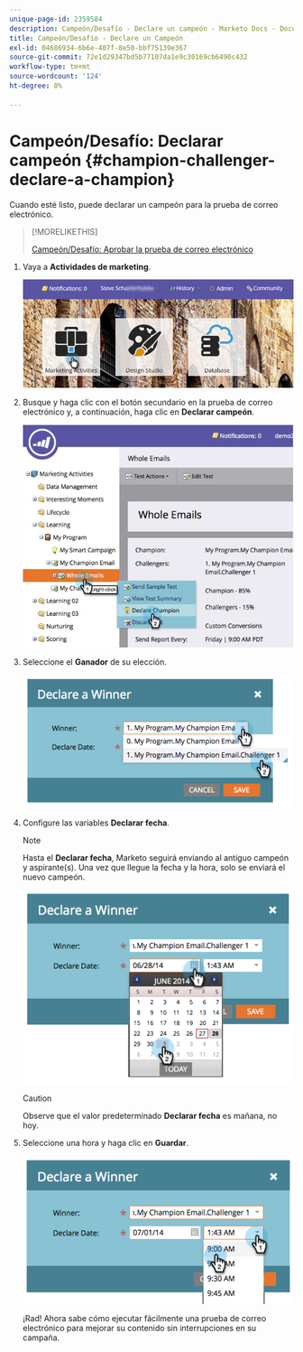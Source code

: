 ```yaml
---
unique-page-id: 2359584
description: Campeón/Desafío - Declare un campeón - Marketo Docs - Documentación del producto
title: Campeón/Desafío - Declare un Campeón
exl-id: 04686934-6b6e-407f-8e50-bbf75139e367
source-git-commit: 72e1d29347bd5b77107da1e9c30169cb6490c432
workflow-type: tm+mt
source-wordcount: '124'
ht-degree: 0%

---
```


# Campeón/Desafío: Declarar campeón {#champion-challenger-declare-a-champion}

Cuando esté listo, puede declarar un campeón para la prueba de correo electrónico.

>[!MORELIKETHIS]
>
>[Campeón/Desafío: Aprobar la prueba de correo electrónico](/help/marketo/product-docs/email-marketing/general/functions-in-the-editor/email-tests-champion-challenger/champion-challenger-approve-your-email-test.md)

1. Vaya a **Actividades de marketing**.

   ![](assets/login-marketing-activities-2.png)

1. Busque y haga clic con el botón secundario en la prueba de correo electrónico y, a continuación, haga clic en **Declarar campeón**.

   ![](assets/champion4.jpg)

1. Seleccione el **Ganador** de su elección.

   ![](assets/image2014-9-15-13-3a33-3a33.png)

1. Configure las variables **Declarar fecha**.

   >[!NOTE]
   >
   >Hasta el **Declarar fecha**, Marketo seguirá enviando al antiguo campeón y aspirante(s). Una vez que llegue la fecha y la hora, solo se enviará el nuevo campeón.

   ![](assets/image2014-9-15-13-3a33-3a47.png)

   >[!CAUTION]
   >
   >Observe que el valor predeterminado **Declarar fecha** es mañana, no hoy.

1. Seleccione una hora y haga clic en **Guardar**.

   ![](assets/image2014-9-15-13-3a33-3a56.png)

   ¡Rad! Ahora sabe cómo ejecutar fácilmente una prueba de correo electrónico para mejorar su contenido sin interrupciones en su campaña.
